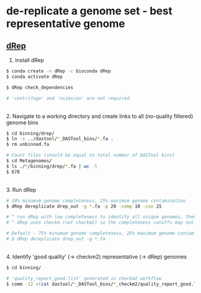 # de-replicate a genome set - best representative genome

## [dRep](https://github.com/MrOlm/drep)

1. Install dRep

```bash
$ conda create -n dRep -c bioconda dRep
$ conda activate dRep

$ dRep check_dependencies

# 'centrifuge' and 'nsimscan' are not required
```

\
2. Navigate to a working directory and create links to all (no-quality filtered) genome bins

```bash
$ cd binning/drep/
$ ln -s ../dastool/*_DASTool_bins/*.fa .
$ rm unbinned.fa

# Count files (should be equal to total number of DASTool bins)
$ cd Metagenomes/
$ ls ./*/binning/drep/*.fa | wc -l
$ 678
```

\
3. Run dRep 

```bash
# 10% minumum genome completeness, 25% maximum genome contamination
$ dRep dereplicate drep_out -g *.fa -p 20 -comp 10 -con 25

# ^ run dRep with low completeness to identify all unique genomes, then filter by completeness and contamination to identify good quality bins.
# ^ dRep uses checkm (not checkm2) so the completeness cutoffs may not capture diversity of minimal-genomes CPR and DPANN

# Default - 75% minumum genome completeness, 25% maximum genome contamination
# $ dRep dereplicate drep_out -g *.fa
```


\
4. Identify 'good quality' (-> checkm2) representative (-> dRep) genomes

```bash
$ cd binning/

# 'quality_report_good.list' generated in checkm2 workflow
$ comm -12 <(cat dastool/*_DASTool_bins/*_checkm2/quality_report_good.list | sort) <(find drep/drep_out/dereplicated_genomes/ -name "*.fa" -exec basename {} \; | sort) > dastool_drep_goodbins.list
```
